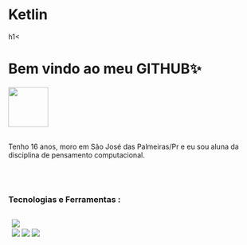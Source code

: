 <div display="inline-block">
<h1 aling="left"> Ketlin</h1>h1<
<h1 aling="left"> Bem vindo ao meu <b>GITHUB</b>✨ </h1>

<img src="https://cdn.jsdelivr.net/gh/devicons/devicon/icons/facebook/facebook-original.svg"  width="80px" />


 </br>
 </br>

 Tenho 16 anos, moro em São José das Palmeiras/Pr e eu sou aluna da disciplina de pensamento 
 computacional.

</br>
</br>

 ### Tecnologias e Ferramentas :
 <code>
 <img src="https://cdn.jsdelivr.net/gh/devicons/devicon/icons/html5/html5-original.svg" />
 </code>
 </code>
<img src="https://cdn.jsdelivr.net/gh/devicons/devicon/icons/css3/css3-original.svg" />
 </code>
 </code>
<img src="https://cdn.jsdelivr.net/gh/devicons/devicon/icons/git/git-original-wordmark.svg" />
 </code>
 </code>
<img src="https://cdn.jsdelivr.net/gh/devicons/devicon/icons/vscode/vscode-original.svg" />
 </code>
  </code>


  
